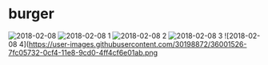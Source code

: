 # burger

![2018-02-08](https://user-images.githubusercontent.com/30198872/36001163-666de52a-0cf3-11e8-9f10-224d2783dc7f.png)
![2018-02-08 1](https://user-images.githubusercontent.com/30198872/36001462-53a52a7e-0cf4-11e8-9d7b-313fc62438ac.png)
![2018-02-08 2](https://user-images.githubusercontent.com/30198872/36001534-885f768e-0cf4-11e8-935f-49249c7eee03.png)
![2018-02-08 3](https://user-images.githubusercontent.com/30198872/36001531-84a2fad4-0cf4-11e8-81f1-32ac2738643a.png)
![2018-02-08 4](https://user-images.githubusercontent.com/30198872/36001526-7fc05732-0cf4-11e8-9cd0-4ff4cf6e01ab.png
